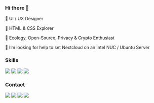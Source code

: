 ### Hi there 👋

🌳 UI / UX Designer

🌿 HTML & CSS Explorer

🌱 Ecology, Open-Source, Privacy & Crypto Enthusiast

🤔 I’m looking for help to set Nextcloud on an intel NUC / Ubuntu Server


### Skills

[<img src ="https://img.shields.io/badge/HTML5-%234e42f9.svg?&style=for-the-badge&logo=&logoColor=white%22">]()
[<img src ="https://img.shields.io/badge/CSS3-%23faf0a3.svg?&style=for-the-badge&logo=&logoColor=white%22">]()
[<img src ="https://img.shields.io/badge/UI Design-%23f58f8d.svg?&style=for-the-badge&logo=&logoColor=white%22">]()
[<img src ="https://img.shields.io/badge/UX Design-%23cb355f.svg?&style=for-the-badge&logo=&logoColor=white%22">]()


### Contact

[<img src ="https://img.shields.io/badge/website-%23.svg?&style=for-the-badge&logo=&logoColor=white%22">](https://cyrillebesson.ch/)
[<img src="https://img.shields.io/badge/twitter-%231DA1F2.svg?&style=for-the-badge&logo=twitter&logoColor=white" />](https://twitter.com/cyrillebesson) 
[<img src="https://img.shields.io/badge/linkedin-%230077B5.svg?&style=for-the-badge&logo=linkedin&logoColor=white" />](https://www.linkedin.com/in/cyrillebesson)
[<img src = "https://img.shields.io/badge/buymeacoffee-%23ffdd00.svg?&style=for-the-badge&logo=coffeescript&logoColor=black">](https://www.buymeacoffee.com/cyrillebesson)
